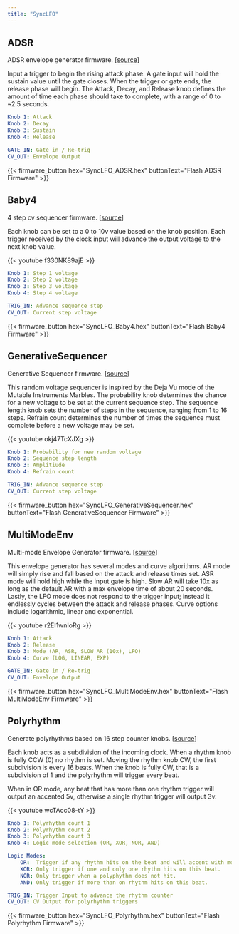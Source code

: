 ```yaml
---
title: "SyncLFO"
---
```


## ADSR

ADSR envelope generator firmware. [[source](https://github.com/awonak/HagiwoModulove/blob/main/SyncLFO/ADSR/ADSR.ino)]

Input a trigger
to begin the rising attack phase. A gate input will hold the sustain value
until the gate closes. When the trigger or gate ends, the release phase will
begin. The Attack, Decay, and Release knob defines the amount of time each
phase should take to complete, with a range of 0 to ~2.5 seconds.

```yaml
Knob 1: Attack
Knob 2: Decay
Knob 3: Sustain
Knob 4: Release

GATE_IN: Gate in / Re-trig
CV_OUT: Envelope Output
```

{{< firmware_button hex="SyncLFO_ADSR.hex" buttonText="Flash ADSR Firmware" >}}

## Baby4

4 step cv sequencer firmware. [[source](https://github.com/awonak/HagiwoModulove/blob/main/SyncLFO/Baby4/Baby4.ino)]

Each knob can be set to
a 0 to 10v value based on the knob position. Each trigger received by the
clock input will advance the output voltage to the next knob value.

{{< youtube f330NK89ajE >}}

```yaml
Knob 1: Step 1 voltage
Knob 2: Step 2 voltage
Knob 3: Step 3 voltage
Knob 4: Step 4 voltage

TRIG_IN: Advance sequence step
CV_OUT: Current step voltage
```

{{< firmware_button hex="SyncLFO_Baby4.hex" buttonText="Flash Baby4 Firmware" >}}

## GenerativeSequencer

Generative Sequencer firmware. [[source](https://github.com/awonak/HagiwoModulove/blob/main/SyncLFO/GenerativeSequencer/GenerativeSequencer.ino)]

This random voltage
sequencer is inspired by the Deja Vu mode of the Mutable Instruments Marbles.
The probability knob determines the chance for a new voltage to be set at the
current sequence step. The sequence length knob sets the number of steps
in the sequence, ranging from 1 to 16 steps. Refrain count determines the
number of times the sequence must complete before a new voltage may be set.

{{< youtube okj47TcXJXg >}}

```yaml
Knob 1: Probability for new random voltage
Knob 2: Sequence step length
Knob 3: Amplitiude
Knob 4: Refrain count

TRIG_IN: Advance sequence step
CV_OUT: Current step voltage
```

{{< firmware_button hex="SyncLFO_GenerativeSequencer.hex" buttonText="Flash GenerativeSequencer Firmware" >}}

## MultiModeEnv

Multi-mode Envelope Generator firmware. [[source](https://github.com/awonak/HagiwoModulove/blob/main/SyncLFO/MultiModeEnv/MultiModeEnv.ino)]

This envelope generator has several modes and curve algorithms. AR mode will
simply rise and fall based on the attack and release times set. ASR mode will
hold high while the input gate is high. Slow AR will take 10x as long as the
default AR with a max envelope time of about 20 seconds. Lastly, the LFO mode
does not respond to the trigger input; instead it endlessly cycles between the
attack and release phases. Curve options include logarithmic, linear and
exponential.

{{< youtube r2EI1wnIoRg >}}

```yaml
Knob 1: Attack
Knob 2: Release
Knob 3: Mode (AR, ASR, SLOW AR (10x), LFO)
Knob 4: Curve (LOG, LINEAR, EXP)

GATE_IN: Gate in / Re-trig
CV_OUT: Envelope Output
```

{{< firmware_button hex="SyncLFO_MultiModeEnv.hex" buttonText="Flash MultiModeEnv Firmware" >}}

## Polyrhythm

Generate polyrhythms based on 16 step counter knobs. [[source](https://github.com/awonak/HagiwoModulove/blob/main/SyncLFO/Polyrhythm/Polyrhythm.ino)]

Each knob acts as a subdivision of the incoming clock. When a rhythm knob
is fully CCW (0) no rhythm is set. Moving the rhythm knob CW, the first
subdivision is every 16 beats. When the knob is fully CW, that is a
subdivision of 1 and the polyrhythm will trigger every beat.

When in OR mode, any beat that has more than one rhythm trigger will output
an accented 5v, otherwise a single rhythm trigger will output 3v.

{{< youtube wcTAcc08-tY >}}

```yaml
Knob 1: Polyrhythm count 1
Knob 2: Polyrhythm count 2
Knob 3: Polyrhythm count 3
Knob 4: Logic mode selection (OR, XOR, NOR, AND)

Logic Modes:
    OR:  Trigger if any rhythm hits on the beat and will accent with more than one hit.
    XOR: Only trigger if one and only one rhythm hits on this beat.
    NOR: Only trigger when a polyphythm does not hit.
    AND: Only trigger if more than on rhythm hits on this beat.

TRIG_IN: Trigger Input to advance the rhythm counter
CV_OUT: CV Output for polyrhythm triggers
```

{{< firmware_button hex="SyncLFO_Polyrhythm.hex" buttonText="Flash Polyrhythm Firmware" >}}
